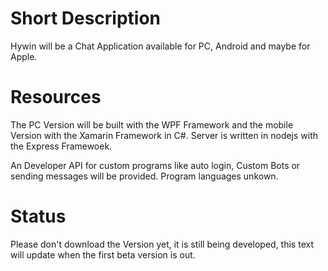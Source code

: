 # Short Description
Hywin will be a Chat Application available for PC, Android
and maybe for Apple.

# Resources
The PC Version will be built with the WPF Framework and the 
mobile Version with the Xamarin Framework in C#. Server is written
in nodejs with the Express Framewoek.

An Developer API for custom programs like auto login, Custom Bots
or sending messages will be provided. Program languages unkown.

# Status
Please don't download the Version yet, it is still being developed,
this text will update when the first beta version is out.
